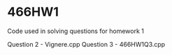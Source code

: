 # 466HW1
Code used in solving questions for homework 1

Question 2 - Vignere.cpp
Question 3 - 466HW1Q3.cpp
